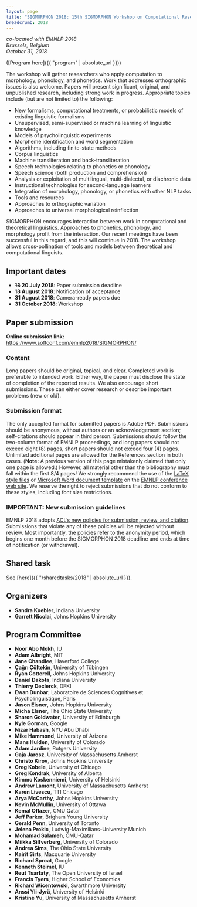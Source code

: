 ```yaml
---
layout: page
title: "SIGMORPHON 2018: 15th SIGMORPHON Workshop on Computational Research in Phonetics, Phonology, and Morphology"
breadcrumb: 2018
---
```


<p><i>
co-located with EMNLP 2018<br>
Brussels, Belgium<br>
October 31, 2018
</i></p>

([Program here]({{ "program" | absolute_url }}))

The workshop will gather researchers who apply computation to morphology, phonology, and phonetics. Work that addresses orthographic issues is also welcome. Papers will present significant, original, and unpublished research, including strong work in progress. Appropriate topics include (but are not limited to) the following:

 - New formalisms, computational treatments, or probabilistic models of existing linguistic formalisms 
- Unsupervised, semi-supervised or machine learning of linguistic knowledge 
- Models of psycholinguistic experiments 
- Morpheme identification and word segmentation 
- Algorithms, including finite-state methods 
- Corpus linguistics 
- Machine transliteration and back-transliteration 
- Speech technologies relating to phonetics or phonology 
- Speech science (both production and comprehension) 
- Analysis or exploitation of multilingual, multi-dialectal, or diachronic data 
- Instructional technologies for second-language learners 
- Integration of morphology, phonology, or phonetics with other NLP tasks 
- Tools and resources 
- Approaches to orthographic variation
- Approaches to universal morphological reinflection

SIGMORPHON encourages interaction between work in computational and theoretical linguistics. Approaches to phonetics, phonology, and morphology profit from the interaction. Our recent meetings have been successful in this regard, and this will continue in 2018. The workshop allows cross-pollination of tools and models between theoretical and computational linguists.

## Important dates

- **<del>13</del> 20 July 2018**: Paper submission deadline
- **18 August 2018**: Notification of acceptance
- **31 August 2018**: Camera-ready papers due
- **31 October 2018**: Workshop

## Paper submission

**Online submission link:** <https://www.softconf.com/emnlp2018/SIGMORPHON/>

### Content

Long papers should be original, topical, and clear. Completed work is preferable to intended work. Either way, the paper must disclose the state of completion of the reported results. We also encourage short submissions. These can either cover research or describe important problems (new or old).

### Submission format

The only accepted format for submitted
papers is Adobe PDF. Submissions should be anonymous, without authors
or an acknowledgement section; self-citations should appear in third
person. Submissions should follow the two-column format of EMNLP 
proceedings, and long papers should not exceed eight (8) pages, short
papers should not exceed four (4) pages. Unlimited additional pages are
allowed for the References section in both cases. (**Note:** A previous version of this page mistakenly claimed that only one page is allowed.) However, all
material other than the bibliography must fall within the first 8/4
pages! We strongly recommend the use of the [LaTeX style files](http://emnlp2018.org/downloads/emnlp18-latex.zip) or
[Microsoft Word document template](http://emnlp2018.org/downloads/emnlp18-word.zip) on the [EMNLP 
conference web site](http://emnlp2018.org). We reserve the right to reject submissions that
do not conform to these styles, including font size restrictions.

### IMPORTANT: New submission guidelines

EMNLP 2018 adopts [ACL’s new policies for submission, review, and citation](https://www.aclweb.org/portal/content/new-policies-submission-review-and-citation). Submissions that violate any of these policies will be rejected without review. Most importantly, the policies refer to the anonymity period, which begins one month before the SIGMORPHON 2018 deadline and ends at time of notification (or withdrawal). 

## Shared task

See [here]({{ "/sharedtasks/2018" | absolute_url }}).


## Organizers

- **Sandra Kuebler**, Indiana University
- **Garrett Nicolai**, Johns Hopkins University

## Program Committee

- **Noor Abo Mokh**, IU
- **Adam Albright**, MIT
- **Jane Chandlee**, Haverford College
- **Çağrı Çöltekin**, University of Tübingen
- **Ryan Cotterell**, Johns Hopkins University
- **Daniel Dakota**, Indiana University
- **Thierry Declerck**, DFKI
- **Ewan Dunbar**, Laboratoire de Sciences Cognitives et Psycholinguistique, Paris
- **Jason Eisner**, Johns Hopkins University
- **Micha Elsner**, The Ohio State University
- **Sharon Goldwater**, University of Edinburgh
- **Kyle Gorman**, Google
- **Nizar Habash**, NYU Abu Dhabi
- **Mike Hammond**, University of Arizona
- **Mans Hulden**, University of Colorado
- **Adam Jardine**, Rutgers University
- **Gaja Jarosz**, University of Massachusetts Amherst
- **Christo Kirov**, Johns Hopkins University
- **Greg Kobele**, University of Chicago
- **Greg Kondrak**, University of Alberta
- **Kimmo Koskenniemi**, University of Helsinki
- **Andrew Lamont**, University of Massachusetts Amherst
- **Karen Livescu**, TTI Chicago
- **Arya McCarthy**, Johns Hopkins University
- **Kevin McMullin**, University of Ottawa
- **Kemal Oflazer**, CMU Qatar
- **Jeff Parker**, Brigham Young University
- **Gerald Penn**, University of Toronto
- **Jelena Prokic**, Ludwig-Maximilians-University Munich
- **Mohamad Salameh**, CMU-Qatar
- **Miikka Silfverberg**, University of Colorado
- **Andrea Sims**, The Ohio State University
- **Kairit Sirts**, Macquarie University
- **Richard Sproat**, Google
- **Kenneth Steimel**, IU
- **Reut Tsarfaty**, The Open University of Israel
- **Francis Tyers**, Higher School of Economics
- **Richard Wicentowski**, Swarthmore University
- **Anssi Yli-Jyrä**, University of Helsinki
- **Kristine Yu**, University of Massachusetts Amherst

